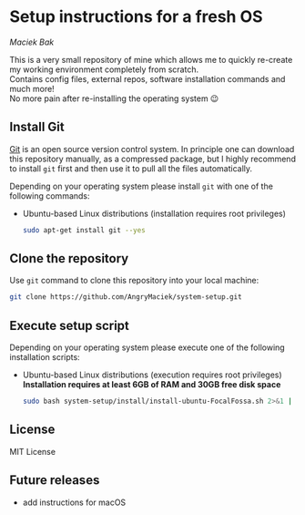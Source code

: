 # Setup instructions for a fresh OS
*Maciek Bak*  

This is a very small repository of mine which allows me to quickly re-create my working environment completely from scratch.  
Contains config files, external repos, software installation commands and much more!  
No more pain after re-installing the operating system :wink:

## Install Git

[Git](https://git-scm.com/) is an open source version control system. In principle one can download this repository manually, as a compressed package, but I highly recommend to install `git` first and then use it to pull all the files automatically.  

Depending on your operating system please install `git` with one of the following commands:

* Ubuntu-based Linux distributions (installation requires root privileges)
  ```bash
  sudo apt-get install git --yes
  ```

## Clone the repository

Use `git` command to clone this repository into your local machine:
```bash
git clone https://github.com/AngryMaciek/system-setup.git
```

## Execute setup script

Depending on your operating system please execute one of the following installation scripts:

* Ubuntu-based Linux distributions (execution requires root privileges)  
  **Installation requires at least 6GB of RAM and 30GB free disk space**  
  ```bash
  sudo bash system-setup/install/install-ubuntu-FocalFossa.sh 2>&1 | tee system-setup/setup.log
  ```

## License

MIT License

## Future releases

* add instructions for macOS
